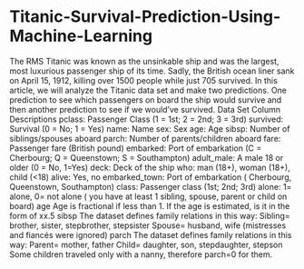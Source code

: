 # Titanic-Survival-Prediction-Using-Machine-Learning
The RMS Titanic was known as the unsinkable ship and was the largest, most luxurious passenger ship of its time. Sadly, the British ocean liner sank on April 15, 1912, killing over 1500 people while just 705 survived. In this article, we will analyze the Titanic data set and make two predictions. One prediction to see which passengers on board the ship would survive and then another prediction to see if we would’ve survived. Data Set Column Descriptions pclass: Passenger Class (1 = 1st; 2 = 2nd; 3 = 3rd) survived: Survival (0 = No; 1 = Yes) name: Name sex: Sex age: Age sibsp: Number of siblings/spouses aboard parch: Number of parents/children aboard fare: Passenger fare (British pound) embarked: Port of embarkation (C = Cherbourg; Q = Queenstown; S = Southampton) adult_male: A male 18 or older (0 = No, 1=Yes) deck: Deck of the ship who: man (18+), woman (18+), child (&lt;18) alive: Yes, no embarked_town: Port of embarkation ( Cherbourg, Queenstown, Southampton) class: Passenger class (1st; 2nd; 3rd) alone: 1= alone, 0= not alone ( you have at least 1 sibling, spouse, parent or child on board) age Age is fractional if less than 1. If the age is estimated, is it in the form of xx.5 sibsp The dataset defines family relations in this way: Sibling= brother, sister, stepbrother, stepsister Spouse= husband, wife (mistresses and fiancés were ignored) parch The dataset defines family relations in this way: Parent= mother, father Child= daughter, son, stepdaughter, stepson Some children traveled only with a nanny, therefore parch=0 for them.
